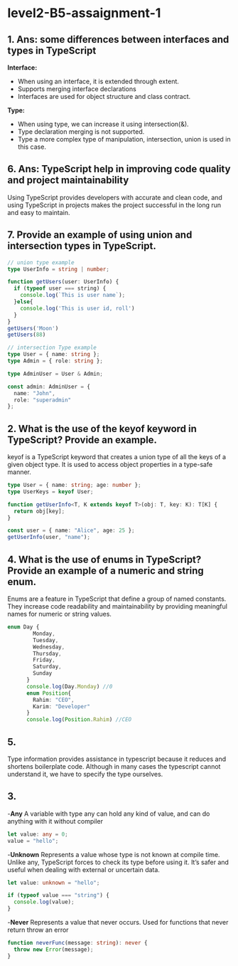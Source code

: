 # level2-B5-assaignment-1

## 1. Ans: some differences between interfaces and types in TypeScript <br>
 **Interface:** <br>
- When using an interface, it is extended through extent.
- Supports merging interface declarations
- Interfaces are used for object structure and class contract.<br>

**Type:**<br>
- When using type, we can increase it using intersection(&).
- Type declaration merging is not supported.
- Type a more complex type of manipulation, intersection, union is used in this case.

## 6. Ans: TypeScript help in improving code quality and project maintainability
Using TypeScript provides developers with accurate and clean code, and using TypeScript in projects makes the project successful in the long run and easy to maintain.

## 7. Provide an example of using union and intersection types in TypeScript.
```ts
// union type example
type UserInfo = string | number;

function getUsers(user: UserInfo) {
  if (typeof user === string) {
    console.log(`This is user name`);
  }else{
    console.log('This is user id, roll')
  }
}
getUsers('Moon')
getUsers(88)

// intersection Type example
type User = { name: string };
type Admin = { role: string };

type AdminUser = User & Admin;

const admin: AdminUser = {
  name: "John",
  role: "superadmin"
};
```

## 2. What is the use of the keyof keyword in TypeScript? Provide an example.
keyof is a TypeScript keyword that creates a union type of all the keys of a given object type. It is used to access object properties in a type-safe manner.
```ts
type User = { name: string; age: number };
type UserKeys = keyof User;  

function getUserInfo<T, K extends keyof T>(obj: T, key: K): T[K] {
  return obj[key];
}

const user = { name: "Alice", age: 25 };
getUserInfo(user, "name"); 
```
## 4. What is the use of enums in TypeScript? Provide an example of a numeric and string enum.
Enums are a feature in TypeScript that define a group of named constants. They increase code readability and maintainability by providing meaningful names for numeric or string values.
```ts
enum Day {
        Monday,
        Tuesday,
        Wednesday,
        Thursday,
        Friday,
        Saturday,
        Sunday
      }
      console.log(Day.Monday) //0
      enum Position{
        Rahim: "CEO",
        Karim: "Developer"
      }
      console.log(Position.Rahim) //CEO
```
## 5. 
Type information provides assistance in typescript because it reduces and shortens boilerplate code. Although in many cases the typescript cannot understand it, we have to specify the type ourselves.

## 3. 
-**Any**
A variable with type any can hold any kind of value, and can do anything with it without compiler
```ts
let value: any = 0;
value = "hello"; 
```
-**Unknown**
Represents a value whose type is not known at compile time.
Unlike any, TypeScript forces to check its type before using it.
It’s safer and useful when dealing with external or uncertain data.
```ts
let value: unknown = "hello";

if (typeof value === "string") {
  console.log(value); 
}
```
-**Never**
Represents a value that never occurs.
Used for functions that never return throw an error
```ts
function neverFunc(message: string): never {
  throw new Error(message);
}
```
